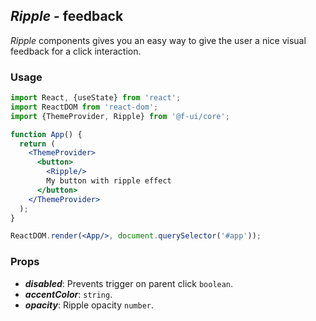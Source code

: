 ## *Ripple* - feedback
_Ripple_ components gives you an easy way to give the user a nice visual feedback for a click interaction.
### Usage

```jsx
import React, {useState} from 'react';
import ReactDOM from 'react-dom';
import {ThemeProvider, Ripple} from '@f-ui/core';

function App() {
  return (
    <ThemeProvider>
      <button>
        <Ripple/>
        My button with ripple effect
      </button>
    </ThemeProvider>
  );
}

ReactDOM.render(<App/>, document.querySelector('#app'));
```

### Props
- ***disabled***: Prevents trigger on parent click `boolean`.
- ***accentColor***: `string`.
- ***opacity***: Ripple opacity `number`.
